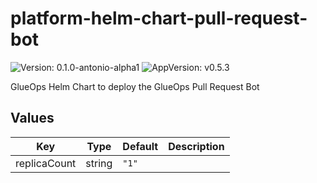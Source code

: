 # platform-helm-chart-pull-request-bot

![Version: 0.1.0-antonio-alpha1](https://img.shields.io/badge/Version-0.1.0--antonio--alpha1-informational?style=flat-square) ![AppVersion: v0.5.3](https://img.shields.io/badge/AppVersion-v0.5.3-informational?style=flat-square)

GlueOps Helm Chart to deploy the GlueOps Pull Request Bot

## Values

| Key | Type | Default | Description |
|-----|------|---------|-------------|
| replicaCount | string | `"1"` |  |
